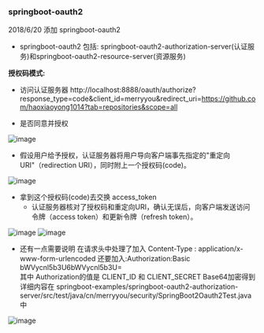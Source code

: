 ### springboot-oauth2

2018/6/20 添加 springboot-oauth2

* springboot-oauth2 包括: springboot-oauth2-authorization-server(认证服务)和springboot-oauth2-resource-server(资源服务)

**授权码模式:** 

* 访问认证服务器 http://localhost:8888/oauth/authorize?response_type=code&client_id=merryyou&redirect_uri=https://github.com/haoxiaoyong1014?tab=repositories&scope=all

* 是否同意并授权

![image](https://github.com/haoxiaoyong1014/springboot-examples/raw/master/springboot-rabbitmq/src/main/java/com/hxy/rabbitmq/img/v7.jpg)

* 假设用户给予授权，认证服务器将用户导向客户端事先指定的"重定向URI"（redirection URI），同时附上一个授权码(code)。

![image](https://github.com/haoxiaoyong1014/springboot-examples/raw/master/springboot-rabbitmq/src/main/java/com/hxy/rabbitmq/img/v4.jpg)

* 拿到这个授权码(code)去交换 access_token
    * 认证服务器核对了授权码和重定向URI，确认无误后，向客户端发送访问令牌（access token）和更新令牌（refresh token）。
    
![image](https://github.com/haoxiaoyong1014/springboot-examples/raw/master/springboot-rabbitmq/src/main/java/com/hxy/rabbitmq/img/v8.jpg) 
![image](https://github.com/haoxiaoyong1014/springboot-examples/raw/master/springboot-rabbitmq/src/main/java/com/hxy/rabbitmq/img/v9.jpg) 
* 还有一点需要说明 在请求头中处理了加入 Content-Type : application/x-www-form-urlencoded 还要加入:Authorization:Basic bWVycnl5b3U6bWVycnl5b3U=  
 其中 Authorization的值是 CLIENT_ID 和 CLIENT_SECRET Base64加密得到 详细内容在 springboot-examples/springboot-oauth2-authorization-server/src/test/java/cn/merryyou/security/SpringBoot2Oauth2Test.java 中
 
 ![image](https://github.com/haoxiaoyong1014/springboot-examples/raw/master/springboot-rabbitmq/src/main/java/com/hxy/rabbitmq/img/v6.jpg)    




